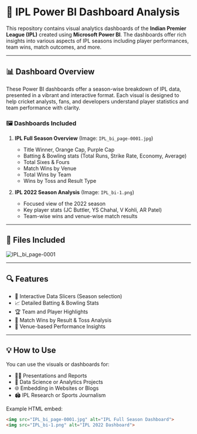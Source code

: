 # 🏏 IPL Power BI Dashboard Analysis

This repository contains visual analytics dashboards of the **Indian Premier League (IPL)** created using **Microsoft Power BI**. The dashboards offer rich insights into various aspects of IPL seasons including player performances, team wins, match outcomes, and more.

---

## 📊 Dashboard Overview

These Power BI dashboards offer a season-wise breakdown of IPL data, presented in a vibrant and interactive format. Each visual is designed to help cricket analysts, fans, and developers understand player statistics and team performance with clarity.

### 🖼️ Dashboards Included

1. **IPL Full Season Overview** (Image: `IPL_bi_page-0001.jpg`)
   - Title Winner, Orange Cap, Purple Cap
   - Batting & Bowling stats (Total Runs, Strike Rate, Economy, Average)
   - Total Sixes & Fours
   - Match Wins by Venue
   - Total Wins by Team
   - Wins by Toss and Result Type

2. **IPL 2022 Season Analysis** (Image: `IPL_bi-1.png`)
   - Focused view of the 2022 season
   - Key player stats (JC Buttler, YS Chahal, V Kohli, AR Patel)
   - Team-wise wins and venue-wise match results

---

## 📁 Files Included

![IPL_bi_page-0001](https://github.com/user-attachments/assets/7c00ce6a-b8d1-4a3c-91ad-08bfb54760f2)

---

## 🔍 Features

- 📌 Interactive Data Slicers (Season selection)
- 📈 Detailed Batting & Bowling Stats
- 🏆 Team and Player Highlights
- 🎯 Match Wins by Result & Toss Analysis
- 📍 Venue-based Performance Insights

---

## 💡 How to Use

You can use the visuals or dashboards for:

- 🧑‍🏫 Presentations and Reports
- 🧪 Data Science or Analytics Projects
- 🌐 Embedding in Websites or Blogs
- 🏟️ IPL Research or Sports Journalism

Example HTML embed:
```html
<img src="IPL_bi_page-0001.jpg" alt="IPL Full Season Dashboard">
<img src="IPL_bi-1.png" alt="IPL 2022 Dashboard">
